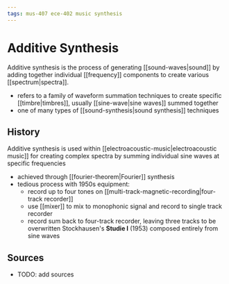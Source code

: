 ```yaml
---
tags: mus-407 ece-402 music synthesis
---
```


# Additive Synthesis

Additive synthesis is the process of generating [[sound-waves|sound]] by adding together individual [[frequency]] components to create various [[spectrum|spectra]].

- refers to a family of waveform summation techniques to create specific [[timbre|timbres]], usually [[sine-wave|sine waves]] summed together
- one of many types of [[sound-synthesis|sound synthesis]] techniques

## History

Additive synthesis is used within [[electroacoustic-music|electroacoustic music]] for creating complex spectra by summing individual sine waves at specific frequencies

- achieved through [[fourier-theorem|Fourier]] synthesis
- tedious process with 1950s equipment:
  - record up to four tones on [[multi-track-magnetic-recording|four-track recorder]]
  - use [[mixer]] to mix to monophonic signal and record to single track recorder
  - record sum back to four-track recorder, leaving three tracks to be overwritten
    Stockhausen's **Studie I** (1953) composed entirely from sine waves

## Sources

- TODO: add sources
